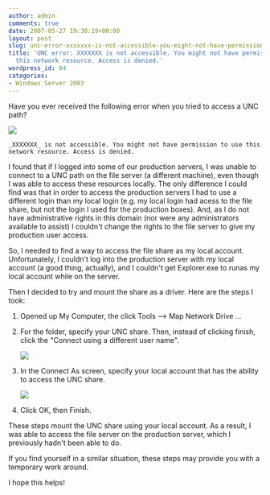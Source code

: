 ```yaml
---
author: admin
comments: true
date: 2007-05-27 19:30:19+00:00
layout: post
slug: unc-error-xxxxxxx-is-not-accessible-you-might-not-have-permission-to-use-this-network-resource-access-is-denied
title: 'UNC error: XXXXXXX is not accessible. You might not have permission to use
  this network resource. Access is denied.'
wordpress_id: 84
categories:
- Windows Server 2003
---
```


Have you ever received the following error when you tried to access a UNC path?

![](http://images.wadewegner.com/wordpress/content/binary/UNCError.gif)

	_XXXXXXX_ is not accessible. You might not have permission to use this network resource. Access is denied.

I found that if I logged into some of our production servers, I was unable to connect to a UNC path on the file server (a different machine), even though I was able to access these resources locally. The only difference I could find was that in order to access the production servers I had to use a different login than my local login (e.g. my local login had acess to the file share, but not the login I used for the production boxes). And, as I do not have administrative rights in this domain (nor were any administrators available to assist) I couldn't change the rights to the file server to give my production user access.

So, I needed to find a way to access the file share as my local account. Unfortunately, I couldn't log into the production server with my local account (a good thing, actually), and I couldn't get Explorer.exe to runas my local account while on the server.

Then I decided to try and mount the share as a driver. Here are the steps I took:

1. Opened up My Computer, the click Tools --> Map Network Drive ...

2. For the folder, specify your UNC share. Then, instead of clicking finish, click the "Connect using a different user name".  
  
	![](http://images.wadewegner.com/wordpress/content/binary/UNCError2.gif)  

3. In the Connect As screen, specify your local account that has the ability to access the UNC share.  

	![](http://images.wadewegner.com/wordpress/content/binary/UNCError3.gif)  

4. Click OK, then Finish.

These steps mount the UNC share using your local account. As a result, I was able to access the file server on the production server, which I previously hadn't been able to do.

If you find yourself in a similar situation, these steps may provide you with a temporary work around.

I hope this helps!